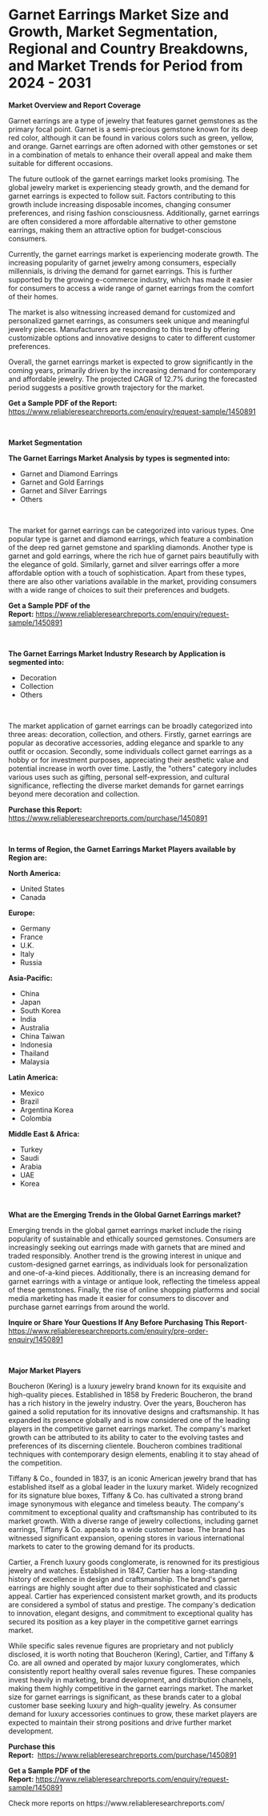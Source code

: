 <p><h1>Garnet Earrings Market Size and Growth, Market Segmentation, Regional and Country Breakdowns, and Market Trends for Period from 2024 -  2031</h1></p><p><strong>Market Overview and Report Coverage</strong></p>
<p><p>Garnet earrings are a type of jewelry that features garnet gemstones as the primary focal point. Garnet is a semi-precious gemstone known for its deep red color, although it can be found in various colors such as green, yellow, and orange. Garnet earrings are often adorned with other gemstones or set in a combination of metals to enhance their overall appeal and make them suitable for different occasions.</p><p>The future outlook of the garnet earrings market looks promising. The global jewelry market is experiencing steady growth, and the demand for garnet earrings is expected to follow suit. Factors contributing to this growth include increasing disposable incomes, changing consumer preferences, and rising fashion consciousness. Additionally, garnet earrings are often considered a more affordable alternative to other gemstone earrings, making them an attractive option for budget-conscious consumers.</p><p>Currently, the garnet earrings market is experiencing moderate growth. The increasing popularity of garnet jewelry among consumers, especially millennials, is driving the demand for garnet earrings. This is further supported by the growing e-commerce industry, which has made it easier for consumers to access a wide range of garnet earrings from the comfort of their homes.</p><p>The market is also witnessing increased demand for customized and personalized garnet earrings, as consumers seek unique and meaningful jewelry pieces. Manufacturers are responding to this trend by offering customizable options and innovative designs to cater to different customer preferences.</p><p>Overall, the garnet earrings market is expected to grow significantly in the coming years, primarily driven by the increasing demand for contemporary and affordable jewelry. The projected CAGR of 12.7% during the forecasted period suggests a positive growth trajectory for the market.</p></p>
<p><strong>Get a Sample PDF of the Report:</strong> <a href="https://www.reliableresearchreports.com/enquiry/request-sample/1450891">https://www.reliableresearchreports.com/enquiry/request-sample/1450891</a></p>
<p>&nbsp;</p>
<p><strong>Market Segmentation</strong></p>
<p><strong>The Garnet Earrings Market Analysis by types is segmented into:</strong></p>
<p><ul><li>Garnet and Diamond Earrings</li><li>Garnet and Gold Earrings</li><li>Garnet and Silver Earrings</li><li>Others</li></ul></p>
<p>&nbsp;</p>
<p><p>The market for garnet earrings can be categorized into various types. One popular type is garnet and diamond earrings, which feature a combination of the deep red garnet gemstone and sparkling diamonds. Another type is garnet and gold earrings, where the rich hue of garnet pairs beautifully with the elegance of gold. Similarly, garnet and silver earrings offer a more affordable option with a touch of sophistication. Apart from these types, there are also other variations available in the market, providing consumers with a wide range of choices to suit their preferences and budgets.</p></p>
<p><strong>Get a Sample PDF of the Report:</strong>&nbsp;<a href="https://www.reliableresearchreports.com/enquiry/request-sample/1450891">https://www.reliableresearchreports.com/enquiry/request-sample/1450891</a></p>
<p>&nbsp;</p>
<p><strong>The Garnet Earrings Market Industry Research by Application is segmented into:</strong></p>
<p><ul><li>Decoration</li><li>Collection</li><li>Others</li></ul></p>
<p>&nbsp;</p>
<p><p>The market application of garnet earrings can be broadly categorized into three areas: decoration, collection, and others. Firstly, garnet earrings are popular as decorative accessories, adding elegance and sparkle to any outfit or occasion. Secondly, some individuals collect garnet earrings as a hobby or for investment purposes, appreciating their aesthetic value and potential increase in worth over time. Lastly, the "others" category includes various uses such as gifting, personal self-expression, and cultural significance, reflecting the diverse market demands for garnet earrings beyond mere decoration and collection.</p></p>
<p><strong>Purchase this Report:</strong>&nbsp; <a href="https://www.reliableresearchreports.com/purchase/1450891">https://www.reliableresearchreports.com/purchase/1450891</a></p>
<p>&nbsp;</p>
<p><strong>In terms of Region, the Garnet Earrings Market Players available by Region are:</strong></p>
<p>
    <p> <strong> North America: </strong>
        <ul>
            <li>United States</li>
            <li>Canada</li>
        </ul>
        </p> 
    <p> <strong> Europe: </strong>
        <ul>
            <li>Germany</li>
            <li>France</li>
            <li>U.K.</li>
            <li>Italy</li>
            <li>Russia</li>
        </ul>
        </p> 
    <p> <strong> Asia-Pacific: </strong>
        <ul>
            <li>China</li>
            <li>Japan</li>
            <li>South Korea</li>
            <li>India</li>
            <li>Australia</li>
            <li>China Taiwan</li>
            <li>Indonesia</li>
            <li>Thailand</li>
            <li>Malaysia</li>
        </ul>
        </p> 
    <p> <strong> Latin America: </strong>
        <ul>
            <li>Mexico</li>
            <li>Brazil</li>
            <li>Argentina Korea</li>
            <li>Colombia</li>
        </ul>
        </p> 
    <p> <strong> Middle East & Africa: </strong>
        <ul>
            <li>Turkey</li>
            <li>Saudi</li>
            <li>Arabia</li>
            <li>UAE</li>
            <li>Korea</li>
        </ul>
    </p>
    </p>
<p>&nbsp;</p>
<p><strong>What are the Emerging Trends in the Global Garnet Earrings market?</strong></p>
<p><p>Emerging trends in the global garnet earrings market include the rising popularity of sustainable and ethically sourced gemstones. Consumers are increasingly seeking out earrings made with garnets that are mined and traded responsibly. Another trend is the growing interest in unique and custom-designed garnet earrings, as individuals look for personalization and one-of-a-kind pieces. Additionally, there is an increasing demand for garnet earrings with a vintage or antique look, reflecting the timeless appeal of these gemstones. Finally, the rise of online shopping platforms and social media marketing has made it easier for consumers to discover and purchase garnet earrings from around the world.</p></p>
<p><strong>Inquire or Share Your Questions If Any Before Purchasing This Report</strong>- <a href="https://www.reliableresearchreports.com/enquiry/pre-order-enquiry/1450891">https://www.reliableresearchreports.com/enquiry/pre-order-enquiry/1450891</a></p>
<p>&nbsp;</p>
<p><strong>Major Market Players</strong></p>
<p><p>Boucheron (Kering) is a luxury jewelry brand known for its exquisite and high-quality pieces. Established in 1858 by Frederic Boucheron, the brand has a rich history in the jewelry industry. Over the years, Boucheron has gained a solid reputation for its innovative designs and craftsmanship. It has expanded its presence globally and is now considered one of the leading players in the competitive garnet earrings market. The company's market growth can be attributed to its ability to cater to the evolving tastes and preferences of its discerning clientele. Boucheron combines traditional techniques with contemporary design elements, enabling it to stay ahead of the competition.</p><p>Tiffany & Co., founded in 1837, is an iconic American jewelry brand that has established itself as a global leader in the luxury market. Widely recognized for its signature blue boxes, Tiffany & Co. has cultivated a strong brand image synonymous with elegance and timeless beauty. The company's commitment to exceptional quality and craftsmanship has contributed to its market growth. With a diverse range of jewelry collections, including garnet earrings, Tiffany & Co. appeals to a wide customer base. The brand has witnessed significant expansion, opening stores in various international markets to cater to the growing demand for its products.</p><p>Cartier, a French luxury goods conglomerate, is renowned for its prestigious jewelry and watches. Established in 1847, Cartier has a long-standing history of excellence in design and craftsmanship. The brand's garnet earrings are highly sought after due to their sophisticated and classic appeal. Cartier has experienced consistent market growth, and its products are considered a symbol of status and prestige. The company's dedication to innovation, elegant designs, and commitment to exceptional quality has secured its position as a key player in the competitive garnet earrings market.</p><p>While specific sales revenue figures are proprietary and not publicly disclosed, it is worth noting that Boucheron (Kering), Cartier, and Tiffany & Co. are all owned and operated by major luxury conglomerates, which consistently report healthy overall sales revenue figures. These companies invest heavily in marketing, brand development, and distribution channels, making them highly competitive in the garnet earrings market. The market size for garnet earrings is significant, as these brands cater to a global customer base seeking luxury and high-quality jewelry. As consumer demand for luxury accessories continues to grow, these market players are expected to maintain their strong positions and drive further market development.</p></p>
<p><strong>Purchase this Report:</strong>&nbsp;&nbsp;<a href="https://www.reliableresearchreports.com/purchase/1450891">https://www.reliableresearchreports.com/purchase/1450891</a></p>
<p></p>
<p><strong>Get a Sample PDF of the Report:</strong>&nbsp;<a href="https://www.reliableresearchreports.com/enquiry/request-sample/1450891">https://www.reliableresearchreports.com/enquiry/request-sample/1450891</a></p>
<p>Check more reports on https://www.reliableresearchreports.com/</p>
